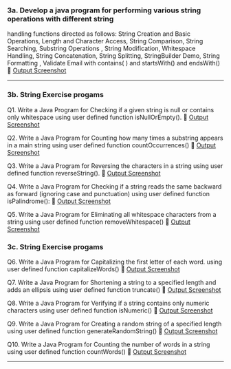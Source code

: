 ### 3a. Develop a java program for performing various string operations with different string
handling functions directed as follows:
String Creation and Basic Operations, Length and Character Access, String Comparison, String
Searching, Substring Operations , String Modification, Whitespace Handling, String Concatenation,
String Splitting, StringBuilder Demo, String Formatting , Validate Email with contains( ) and
startsWith() and endsWith() 
🔗 [Output Screenshot](https://github.com/14SowmyaShetty23/Java-Assignment/blob/main/3StringOperationsAndExercise/3astringoperations/3a.png)

---

### 3b. String Exercise progams

Q1. Write a Java Program for Checking if a given string is null or contains only whitespace using user defined function isNullOrEmpty().
🔗 [Output Screenshot](https://github.com/14SowmyaShetty23/Java-Assignment/blob/main/3StringOperationsAndExercise/3bstringexercise/Output/3b_1.png)

Q2. Write a Java Program for Counting how many times a substring appears in a main string using user defined function countOccurrences()
🔗 [Output Screenshot](https://github.com/14SowmyaShetty23/Java-Assignment/blob/main/3StringOperationsAndExercise/3bstringexercise/Output/3b_2.png)

Q3. Write a Java Program for  Reversing the characters in a string using user defined function reverseString().
🔗 [Output Screenshot](https://github.com/14SowmyaShetty23/Java-Assignment/blob/main/3StringOperationsAndExercise/3bstringexercise/Output/3b_3.png)

Q4. Write a Java Program for Checking if a string reads the same backward as forward (ignoring case and punctuation) using user defined function isPalindrome():
🔗 [Output Screenshot](https://github.com/14SowmyaShetty23/Java-Assignment/blob/main/3StringOperationsAndExercise/3bstringexercise/Output/3b_4.png)

Q5. Write a Java Program for Eliminating all whitespace characters from a string using user defined function removeWhitespace()
🔗 [Output Screenshot](https://github.com/14SowmyaShetty23/Java-Assignment/blob/main/3StringOperationsAndExercise/3bstringexercise/Output/3b_5.png)

### 3c. String Exercise progams

Q6. Write a Java Program for  Capitalizing the first letter of each word. using user defined function capitalizeWords()
🔗 [Output Screenshot](https://github.com/14SowmyaShetty23/Java-Assignment/blob/main/3StringOperationsAndExercise/3cStringExercise/Outputs/3c_6.png)

Q7. Write a Java Program for  Shortening a string to a specified length and adds an ellipsis using user defined function truncate()
🔗 [Output Screenshot](https://github.com/14SowmyaShetty23/Java-Assignment/blob/main/3StringOperationsAndExercise/3cStringExercise/Outputs/3c_7.png)

Q8. Write a Java Program for  Verifying if a string contains only numeric characters using user defined function  isNumeric()
🔗 [Output Screenshot](https://github.com/14SowmyaShetty23/Java-Assignment/blob/main/3StringOperationsAndExercise/3cStringExercise/Outputs/3c_8.png)

Q9. Write a Java Program for  Creating  a random string of a specified length using user defined function generateRandomString()
🔗 [Output Screenshot](https://github.com/14SowmyaShetty23/Java-Assignment/blob/main/3StringOperationsAndExercise/3cStringExercise/Outputs/3c_9.png)

Q10. Write a Java Program for  Counting the number of words in a string using user defined function  countWords()
🔗 [Output Screenshot](https://github.com/14SowmyaShetty23/Java-Assignment/blob/main/3StringOperationsAndExercise/3cStringExercise/Outputs/3c_10.png)

---
